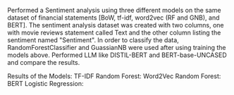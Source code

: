 Performed a Sentiment analysis using three different models on the same dataset of financial statements [BoW, tf-idf, word2vec (RF and GNB), and BERT].
The sentiment analysis dataset was created with two columns, one with movie reviews statement called Text and the other column listing the sentiment named "Sentiment".
In order to classify the data, RandomForestClassifier and GuassianNB were used after using training the models above.
Performed LLM like DISTIL-BERT and BERT-base-UNCASED and compare the results.

Results of the Models:
TF-IDF Random Forest: 
Word2Vec Random Forest: 
BERT Logistic Regression: 
